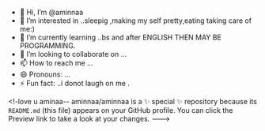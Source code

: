 - 👋 Hi, I’m @aminnaa
- 👀 I’m interested in ..sleepig ,making my self pretty,eating taking care of me:)
- 🌱 I’m currently learning ..bs and after ENGLISH THEN MAY BE PROGRAMMING.
- 💞️ I’m looking to collaborate on ...
- 📫 How to reach me ...
- 😄 Pronouns: ...
- ⚡ Fun fact: ..i donot laugh on me .

<!-love u aminaa--
aminnaa/aminnaa is a ✨ special ✨ repository because its `README.md` (this file) appears on your GitHub profile.
You can click the Preview link to take a look at your changes.
--->
